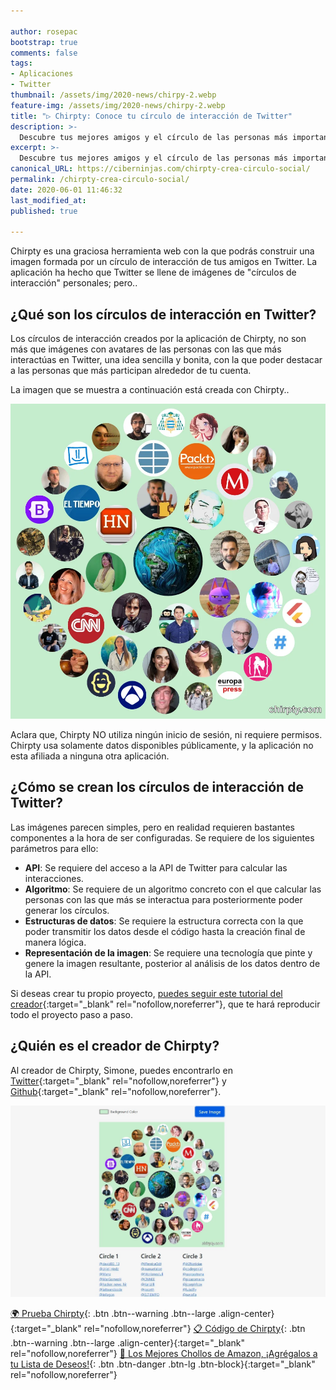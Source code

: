 ```yaml
---

author: rosepac
bootstrap: true
comments: false
tags:
- Aplicaciones
- Twitter
thumbnail: /assets/img/2020-news/chirpy-2.webp
feature-img: /assets/img/2020-news/chirpy-2.webp
title: "▷ Chirpty: Conoce tu círculo de interacción de Twitter"
description: >-
  Descubre tus mejores amigos y el círculo de las personas más importantes con relación a tu actividad de Twitter.
excerpt: >-
  Descubre tus mejores amigos y el círculo de las personas más importantes con relación a tu actividad de Twitter.
canonical_URL: https://ciberninjas.com/chirpty-crea-circulo-social/
permalink: /chirpty-crea-circulo-social/
date: 2020-06-01 11:46:32
last_modified_at: 
published: true

---
```


Chirpty es una graciosa herramienta web con la que podrás construir una imagen formada por un círculo de interacción de tus amigos en Twitter. La aplicación ha hecho que Twitter se llene de imágenes de "círculos de interacción" personales; pero..

## **¿Qué son los círculos de interacción en Twitter?**

Los círculos de interacción creados por la aplicación de Chirpty, no son más que imágenes con avatares de las personas con las que más interactúas en Twitter, una idea sencilla y bonita, con la que poder destacar a las personas que más participan alrededor de tu cuenta.

La imagen que se muestra a continuación está creada con Chirpty..

![Círculo de interacción Chirpty creado desde la cuenta Ciberninjas](/assets/img/2020-news/chirpy-1.webp "Círculo de interacción Chirpty creado desde la cuenta Ciberninjas")

Aclara que, Chirpty NO utiliza ningún inicio de sesión, ni requiere permisos. Chirpty usa solamente datos disponibles públicamente, y la aplicación no esta afiliada a ninguna otra aplicación.

## **¿Cómo se crean los círculos de interacción de Twitter?**

Las imágenes parecen simples, pero en realidad requieren bastantes componentes a la hora de ser configuradas. Se requiere de los siguientes parámetros para ello:

- **API**: Se requiere del acceso a la API de Twitter para calcular las interacciones.
- **Algoritmo**: Se requiere de un algoritmo concreto con el que calcular las personas con las que más se interactua para posteriormente poder generar los círculos.
- **Estructuras de datos**: Se requiere la estructura correcta con la que poder transmitir los datos desde el código hasta la creación final de manera lógica.
- **Representación de la imagen**: Se requiere una tecnología que pinte y genere la imagen resultante, posterior al análisis de los datos dentro de la API.

Si deseas crear tu propio proyecto, [puedes seguir este tutorial del creador](https://blog.hackertyper.net/post/twitter-interaction-circles-guide/){:target="_blank" rel="nofollow,noreferrer"}, que te hará reproducir todo el proyecto paso a paso.

## **¿Quién es el creador de Chirpty?**

Al creador de Chirpty, Simone, puedes encontrarlo en [Twitter](https://twitter.com/Duiker101){:target="_blank" rel="nofollow,noreferrer"} y [Github](https://github.com/duiker101){:target="_blank" rel="nofollow,noreferrer"}.

![Descubre tus mejores amigos y el círculo de las personas más importantes con relación a tu actividad de Twitter.](/assets/img/2020-news/chirpy-2.webp "Descubre tus mejores amigos y el círculo de las personas más importantes con relación a tu actividad de Twitter.")

[🌍 Prueba Chirpty](https://chirpty.com/){: .btn .btn--warning .btn--large .align-center}{:target="_blank" rel="nofollow,noreferrer"}
[📋 Código de Chirpty](https://github.com/duiker101/twitter-interaction-circles){: .btn .btn--warning .btn--large .align-center}{:target="_blank" rel="nofollow,noreferrer"}
[🛒 Los Mejores Chollos de Amazon, ¡Agrégalos a tu Lista de Deseos!](https://www.amazon.es/shop/cibercursos "Los Mejores Chollos de Amazon, Ofertas Flash, Black Monday y Amazon Prime Day"){: .btn .btn-danger .btn-lg .btn-block}{:target="_blank" rel="nofollow,noreferrer"}